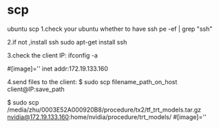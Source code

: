 # scp
ubuntu scp
1.check your ubuntu whether to have ssh
pe -ef | grep "ssh"

2.if not ,install ssh
sudo apt-get install ssh

3.check the client IP:
ifconfig -a

#[image]=''
inet addr:172.19.133.160

4.send files to the client:
$ sudo scp filename_path_on_host client@IP:save_path

$ sudo scp /media/zhu/0003E52A000920B8/procedure/tx2/tf_trt_models.tar.gz    nvidia@172.19.133.160:home/nvidia/procedure/trt_models/
#[image]=''
